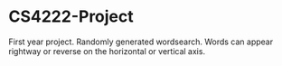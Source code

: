 # CS4222-Project

First year project.
Randomly generated wordsearch. Words can appear rightway or reverse on the horizontal or vertical axis.

